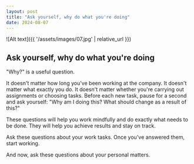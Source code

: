 ```yaml
---
layout: post
title: "Ask yourself, why do what you're doing"
date: 2024-08-07
---
```


![Alt text]({{ '/assets/images/07.jpg' | relative_url }})

## Ask yourself, why do what you're doing

"Why?" is a useful question.

It doesn't matter how long you've been working at the company. It doesn't matter what exactly you do. It doesn't matter whether you're carrying out assignments or choosing tasks. Before each new task, pause for a second and ask yourself: "Why am I doing this? What should change as a result of this?"

These questions will help you work mindfully and do exactly what needs to be done. They will help you achieve results and stay on track.

Ask these questions about your work tasks. Once you've answered them, start working.

And now, ask these questions about your personal matters.